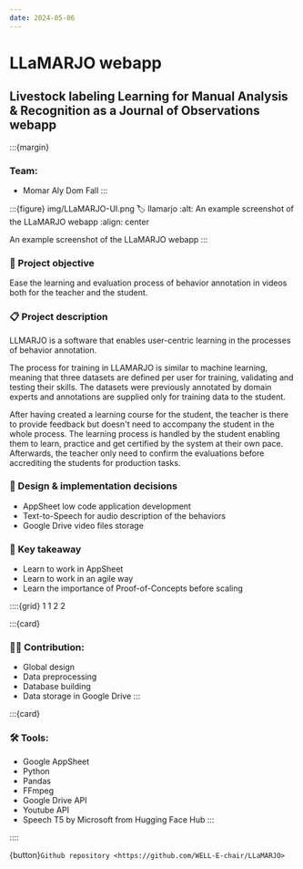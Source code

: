 ```yaml
---
date: 2024-05-06
---
```


# LLaMARJO webapp

## Livestock labeling Learning for Manual Analysis & Recognition as a Journal of Observations webapp

:::{margin}
### Team:
* Momar Aly Dom Fall
:::

:::{figure} img/LLaMARJO-UI.png
:label: llamarjo
:alt: An example screenshot of the LLaMARJO webapp
:align: center

An example screenshot of the LLaMARJO webapp
:::

### 🎯 Project objective
Ease the learning and evaluation process of behavior annotation in videos both for the teacher and the student.

### 📋 Project description
LLMARJO is a software that enables user-centric learning in the processes of behavior annotation.

The process for training in LLAMARJO is similar to machine learning, meaning that three datasets are defined per user for training, validating and testing their skills. The datasets were previously annotated by domain experts and annotations are supplied only for training data to the student.

After having created a learning course for the student, the teacher is there to provide feedback but doesn't need to accompany the student in the whole process. The learning process is handled by the student enabling them to learn, practice and get certified by the system at their own pace. Afterwards, the teacher only need to confirm the evaluations before accrediting the students for production tasks.

### 🎨 Design & implementation decisions
* AppSheet low code application development
* Text-to-Speech for audio description of the behaviors
* Google Drive video files storage

### 🧾 Key takeaway
* Learn to work in AppSheet
* Learn to work in an agile way
* Learn the importance of Proof-of-Concepts before scaling

::::{grid} 1 1 2 2

:::{card}

### 👨‍💻 Contribution:
* Global design
* Data preprocessing
* Database building
* Data storage in Google Drive
:::

:::{card}

### 🛠 Tools:
* Google AppSheet
* Python
* Pandas
* FFmpeg
* Google Drive API
* Youtube API
* Speech T5 by Microsoft from Hugging Face Hub
:::

::::

{button}`Github repository <https://github.com/WELL-E-chair/LLaMARJO>`